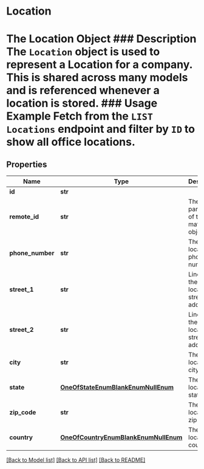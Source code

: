 # Location

# The Location Object ### Description The `Location` object is used to represent a Location for a company. This is shared across many models and is referenced whenever a location is stored.  ### Usage Example Fetch from the `LIST Locations` endpoint and filter by `ID` to show all office locations.
## Properties
Name | Type | Description | Notes
------------ | ------------- | ------------- | -------------
**id** | **str** |  | [readonly] 
**remote_id** | **str** | The third-party API ID of the matching object. | [optional] 
**phone_number** | **str** | The location&#39;s phone number. | [optional] 
**street_1** | **str** | Line 1 of the location&#39;s street address. | [optional] 
**street_2** | **str** | Line 2 of the location&#39;s street address. | [optional] 
**city** | **str** | The location&#39;s city. | [optional] 
**state** | [**OneOfStateEnumBlankEnumNullEnum**](OneOfStateEnumBlankEnumNullEnum.md) | The location&#39;s state. | [optional] 
**zip_code** | **str** | The location&#39;s zip code. | [optional] 
**country** | [**OneOfCountryEnumBlankEnumNullEnum**](OneOfCountryEnumBlankEnumNullEnum.md) | The location&#39;s country. | [optional] 

[[Back to Model list]](../README.md#documentation-for-models) [[Back to API list]](../README.md#documentation-for-api-endpoints) [[Back to README]](../README.md)



